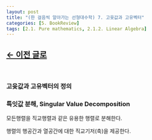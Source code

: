 ```yaml
---
layout: post
title: "(한 걸음씩 알아가는 선형대수학) 7. 고윳값과 고유벡터"
categories: [5. BookReview]
tags: [2.1. Pure mathematics, 2.1.2. Linear Algebra]
---
```


## [←  이전 글로](https://maizer2.github.io/5.%20bookreview/2022/03/28/(한-걸음씩-알아가는-선형대수학)-6.-행렬식과-역행렬.html)
<br/>

### 고윳값과 고유벡터의 정의


### 특잇값 분해, Singular Value Decomposition

모든행렬을 직교행렬과 같은 유용한 행렬로 분해한다.

행렬의 행공간과 열공간에 대한 직교기저(축)을 제공한다.